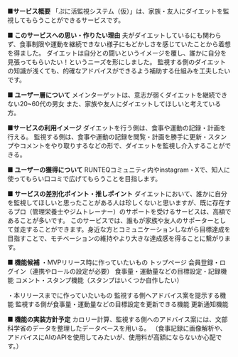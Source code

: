 **■サービス概要**
「ぷに活監視システム（仮）」は、家族・友人にダイエットを監視してもらうことができるサービスです。

**■ このサービスへの思い・作りたい理由**
夫がダイエットしているにも関わらず、食事制限や運動を継続できない様子にもどかしさを感じていたことから着想を得ました。
ダイエットは自分との闘いというイメージを覆し、誰かに自分を見張ってもらいたい！というニーズを形にしました。
監視する側のダイエットの知識が浅くても、的確なアドバイスができるよう補助する仕組みを工夫したいです。

**■ ユーザー層について**
メインターゲットは、意志が弱くダイエットを継続できない20~60代の男女
また、家族や友人にダイエットしてほしいと考えている方。

**■サービスの利用イメージ**
ダイエットを行う側は、食事や運動の記録・計画を行える。
監視する側は、食事や運動の記録を閲覧・計画を勝手に更新・スタンプやコメントをやり取りするなどの形で、ダイエットを監視し介入することができる。

**■ ユーザーの獲得について**
RUNTEQコミュニティ内やinstagram・Xで、知人に使ってもらい口コミで広げてもらうことを目指します。

**■ サービスの差別化ポイント・推しポイント**
ダイエットにおいて、誰かに自分を監視してほしいと思ったことがある人は珍しくないと思いますが、既に存在するプロ（管理栄養士やジムトレーナー）のサポートを受けるサービスは、高額であることが多いです。
このサービスでは、誰もが家族や友人のサポーターとして並走することができます。身近な方とコミュニケーションしながら目標達成を目指すことで、モチベーションの維持やより大きな達成感を得ることに繋がります。

**■ 機能候補**
・MVPリリース時に作っていたいもの
  トップページ
  会員登録・ログイン（連携やロールの設定が必要）
  食事量・運動量などの目標設定・記録機能
  コメント・スタンプ機能（スタンプはいくつか自作したい）

・本リリースまでに作っていたいもの
  監視する側へアドバイス案を提示する機能
  監視する側が食事量・運動量などの目標設定を更新できる機能
  更新通知機能

**■ 機能の実装方針予定**
カロリー計算、監視する側へのアドバイス案には、文部科学省のデータを整理したデータベースを用いる。
（食事記録に画像解析や、アドバイスにAIのAPIを使用してみたいが、使用料が高額にならないか心配です。）
